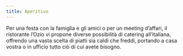 ```yaml
---
title: Aperitivo
---
```



Per una festa con la famiglia e gli amici o per un meeting d’affari, il ristorante l’Ozio vi propone diverse possibilit&agrave; di catering all’italiana, offrendo una vasta scelta di piatti sia caldi che freddi, portando a casa vostra o in ufficio tutto ci&ograve; di cui avete bisogno.